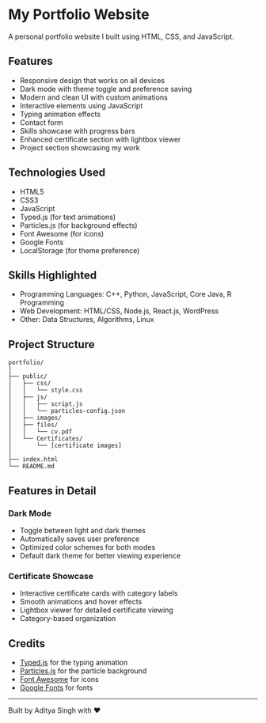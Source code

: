 # My Portfolio Website

A personal portfolio website I built using HTML, CSS, and JavaScript.

## Features

- Responsive design that works on all devices
- Dark mode with theme toggle and preference saving
- Modern and clean UI with custom animations
- Interactive elements using JavaScript
- Typing animation effects
- Contact form
- Skills showcase with progress bars
- Enhanced certificate section with lightbox viewer
- Project section showcasing my work

## Technologies Used

- HTML5
- CSS3
- JavaScript
- Typed.js (for text animations)
- Particles.js (for background effects)
- Font Awesome (for icons)
- Google Fonts
- LocalStorage (for theme preference)

## Skills Highlighted

- Programming Languages: C++, Python, JavaScript, Core Java, R Programming
- Web Development: HTML/CSS, Node.js, React.js, WordPress
- Other: Data Structures, Algorithms, Linux

## Project Structure

```
portfolio/
│
├── public/               
│   ├── css/              
│   │   └── style.css     
│   ├── js/               
│   │   ├── script.js     
│   │   └── particles-config.json
│   ├── images/           
│   ├── files/
│   │   └── cv.pdf
│   └── Certificates/
│       └── [certificate images]
│
├── index.html            
└── README.md             
```

## Features in Detail

### Dark Mode
- Toggle between light and dark themes
- Automatically saves user preference
- Optimized color schemes for both modes
- Default dark theme for better viewing experience

### Certificate Showcase
- Interactive certificate cards with category labels
- Smooth animations and hover effects
- Lightbox viewer for detailed certificate viewing
- Category-based organization

## Credits

- [Typed.js](https://github.com/mattboldt/typed.js/) for the typing animation
- [Particles.js](https://vincentgarreau.com/particles.js/) for the particle background
- [Font Awesome](https://fontawesome.com/) for icons
- [Google Fonts](https://fonts.google.com/) for fonts

---

Built by Aditya Singh with ❤️ 
